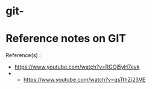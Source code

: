 # git-

# Reference notes on GIT

Reference(s) : 
* https://www.youtube.com/watch?v=RGOj5yH7evk
* * https://www.youtube.com/watch?v=qsTthZi23VE

